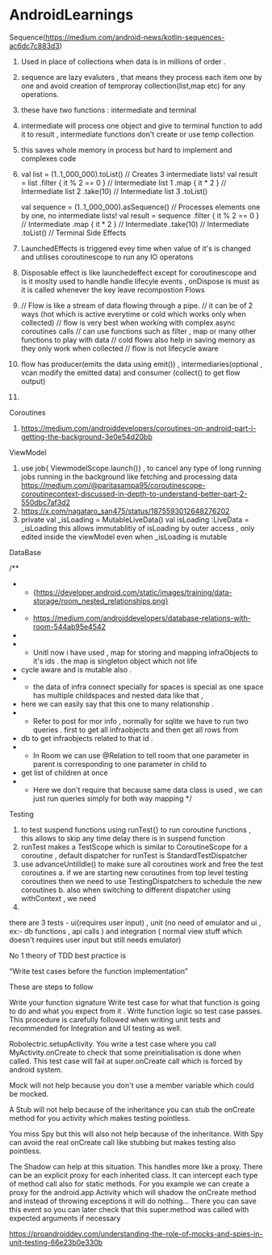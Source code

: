 # AndroidLearnings
Sequence(https://medium.com/android-news/kotlin-sequences-ac6dc7c883d3)
1. Used in place of collections when data is in millions of order .
2. sequence are lazy evaluters , that means they process each item one by one and avoid creation of temproray collection(list,map etc) for any operations.
3. these have two functions : intermediate and terminal
4. intermediate will process one object and give to terminal function to add it to result , intermediate functions don't create or use temp collection
5. this saves whole memory in process but hard to implement and complexes code
6. val list = (1..1_000_000).toList()
   // Creates 3 intermediate lists!
   val result = list
       .filter { it % 2 == 0 }   // Intermediate list 1
       .map { it * 2 }           // Intermediate list 2
       .take(10)                 // Intermediate list 3
       .toList()

   val sequence = (1..1_000_000).asSequence()
   // Processes elements one by one, no intermediate lists!
   val result = sequence
       .filter { it % 2 == 0 }  // Intermediate
       .map { it * 2 }          // Intermediate
       .take(10)                // Intermediate
       .toList()                // Terminal
Side Effects
1. LaunchedEffects is triggered evey time when value of it's is changed and utilises coroutinescope to run any IO operatons
2. Disposable effect is like launchedeffect except for coroutinescope and is it moslty used to handle handle lifecyle events , onDispose is must
   as it is called whenever the key leave recompostion 
Flows
1. // Flow is like a  stream of data flowing through a pipe.
   // it can be of 2 ways (hot which is active everytime or cold which works only when collected)
   // flow is very best when working with complex async coroutines calls
   // can use functions such as filter , map or many other functions to play with data
   // cold flows also help in saving memory as they only work when collected
   // flow is not lifecycle aware
2. flow has producer(emits the data using emit()) , intermediaries(optional , vcan modify the emitted data) and consumer (collect() to get flow output)
3. 

Coroutines
1. https://medium.com/androiddevelopers/coroutines-on-android-part-i-getting-the-background-3e0e54d20bb


ViewModel
1. use job{ ViewmodelScope.launch()} , to cancel any type of long running jobs running in the background like fetching and processing data
   https://medium.com/@paritasampa95/coroutinescope-coroutinecontext-discussed-in-depth-to-understand-better-part-2-550dbc7af3d2
2. https://x.com/nagataro_san475/status/1875593012648276202
3.  private val _isLoading  = MutableLiveData<Boolean>()
    val isLoading  :LiveData<Boolean> = _isLoading
   this allows immutablitiy of isLoading by outer access , only edited inside the viewModel even when _isLoading is mutable



DataBase 

/**
 * * {https://developer.android.com/static/images/training/data-storage/room_nested_relationships.png}
 * * https://medium.com/androiddevelopers/database-relations-with-room-544ab95e4542
 *
 * * Unitl now i have used , map for storing and mapping infraObjects to it's ids . the map is singleton object which not life
 *   cycle aware and is mutable also .
 * * the data of infra connect specially for spaces is special as one space has multiple childspaces and nested data like that ,
 *   here we can easily say that this one to many relationship .
 * * Refer to post for mor info , normally for sqlite we have to run two queries . first to get all infraobjects and then get all rows from
 *   db to get infraobjects related to that id .
 * * In Room we can use @Relation to tell room that one parameter in parent is corresponding to one parameter in child to
 *   get list of children at once
 * * Here we don't require that because same data class is used , we can just run queries simply for both way mapping
 */


Testing
1.  to test suspend functions using runTest{} to run coroutine functions , this allows to skip any time delay there is in suspend function
2.  runTest makes a TestScope which is similar to CoroutineScope for a coroutine , default dispatcher for runTest is StandardTestDispatcher
3.  use advanceUntilIdle() to make sure all coroutines work and free the test coroutines
 a. if we are starting new coroutines from top level testing coroutines then we need to use TestingDispatchers to schedule the new coroutines
 b. also when switching to different dispatcher using withContext , we need
4.
 there are 3 tests - ui(requires user input) , unit (no need of emulator and ui , ex:- db functions , api calls ) and integration ( normal view stuff which doesn't requires user input
                                                                      but still needs emulator)

 No 1 theory of TDD best practice is

“Write test cases before the function implementation”

These are steps to follow

Write your function signature
Write test case for what that function is going to do and what you expect from it .
Write function logic so test case passes.
This procedure is carefully followed when writing unit tests and recommended for Integration and UI testing as well.


Robolectric.setupActivity. You write a test case where you call MyActivity.onCreate to check that some preinitialisation is done when called. This test case will fail at super.onCreate call which is forced by android system.

Mock will not help because you don't use a member variable which could be mocked.

A Stub will not help because of the inheritance you can stub the onCreate method for you activity which makes testing pointless.

You miss Spy but this will also not help because of the inheritance. With Spy can avoid the real onCreate call like stubbing but makes testing also pointless.

The Shadow can help at this situation. This handles more like a proxy. There can be an explicit proxy for each inherited class.
 It can intercept each type of method call also for static methods. For you example we can create a proxy
 for the android.app.Activity which will shadow the onCreate method and instead of throwing exceptions it
 will do nothing... There you can save this event so you can later check that this super.method was called
 with expected arguments if necessary

 https://proandroiddev.com/understanding-the-role-of-mocks-and-spies-in-unit-testing-66e23b0e330b
